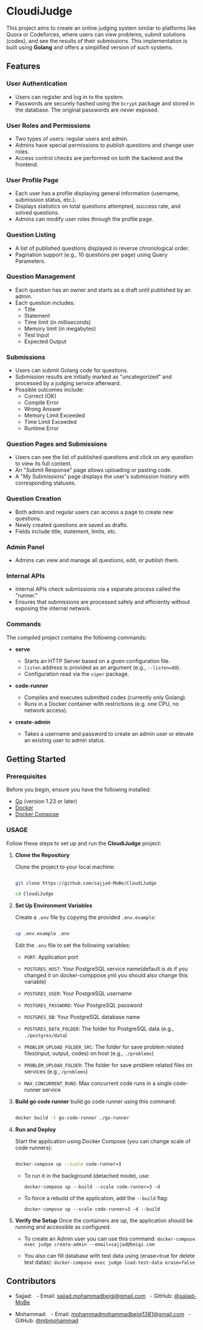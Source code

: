 # CloudiJudge

This project aims to create an online judging system similar to platforms like Quora or Codeforces, where users can view problems, submit solutions (codes), and see the results of their submissions. This implementation is built using **Golang** and offers a simplified version of such systems.

## Features

### User Authentication
- Users can register and log in to the system.
- Passwords are securely hashed using the `bcrypt` package and stored in the database. The original passwords are never exposed.

### User Roles and Permissions
- Two types of users: regular users and admin.
- Admins have special permissions to publish questions and change user roles.
- Access control checks are performed on both the backend and the frontend.

### User Profile Page
- Each user has a profile displaying general information (username, submission status, etc.).
- Displays statistics on total questions attempted, success rate, and solved questions.
- Admins can modify user roles through the profile page.

### Question Listing
- A list of published questions displayed in reverse chronological order.
- Pagination support (e.g., 10 questions per page) using Query Parameters.

### Question Management
- Each question has an owner and starts as a draft until published by an admin.
- Each question includes:
  - Title
  - Statement
  - Time limit (in milliseconds)
  - Memory limit (in megabytes)
  - Test Input
  - Expected Output

### Submissions
- Users can submit Golang code for questions.
- Submission results are initially marked as "uncategorized" and processed by a judging service afterward.
- Possible outcomes include:
  - Correct (OK)
  - Compile Error
  - Wrong Answer
  - Memory Limit Exceeded
  - Time Limit Exceeded
  - Runtime Error

### Question Pages and Submissions
- Users can see the list of published questions and click on any question to view its full content.
- An "Submit Response" page allows uploading or pasting code.
- A "My Submissions" page displays the user's submission history with corresponding statuses.

### Question Creation
- Both admin and regular users can access a page to create new questions.
- Newly created questions are saved as drafts.
- Fields include title, statement, limits, etc.

### Admin Panel
- Admins can view and manage all questions, edit, or publish them.

### Internal APIs
- Internal APIs check submissions via a separate process called the "runner."
- Ensures that submissions are processed safely and efficiently without exposing the internal network.

### Commands
The compiled project contains the following commands:

- **serve**
  - Starts an HTTP Server based on a given configuration file.
  - `listen` address is provided as an argument (e.g., `--listen=80`).
  - Configuration read via the `viper` package.

- **code-runner**
  - Compiles and executes submitted codes (currently only Golang).
  - Runs in a Docker container with restrictions (e.g. one CPU, no network access).

- **create-admin**
  - Takes a username and password to create an admin user or elevate an existing user to admin status.

## Getting Started

### Prerequisites
Before you begin, ensure you have the following installed:

- [Go](https://go.dev/) (version 1.23 or later)
- [Docker](https://www.docker.com/)
- [Docker Compose](https://docs.docker.com/compose/)

### USAGE

Follow these steps to set up and run the **CloudiJudge** project:

  

1.  **Clone the Repository**

  

	Clone the project to your local machine:
	```bash

	git clone https://github.com/sajjad-MoBe/CloudiJudge

	cd CloudiJudge

	```

  

2.  **Set Up Environment Variables**

	Create a `.env` file by copying the provided `.env.example`:

	```bash

	cp .env.example .env

	```

	Edit the `.env` file to set the following variables:

	-  `PORT`: Application port

	-  `POSTGRES_HOST`: Your PostgreSQL service name(default is `db` if you changed it on docker-comppose.yml you should also change this variable)

	-  `POSTGRES_USER`: Your PostgreSQL username

	-  `POSTGRES_PASSWORD`: Your PostgreSQL password

	-  `POSTGRES_DB`: Your PostgreSQL database name

	-  `POSTGRES_DATA_FOLDER`: The folder for PostgreSQL data (e.g., `./postgres/data`)

	-  `PROBLEM_UPLOAD_FOLDER_SRC`: The folder for save problem related files(input, output, codes) on host (e.g., `./problems`)

	-  `PROBLEM_UPLOAD_FOLDER`: The folder for save problem related files on services (e.g., `/problems`)

	-  `MAX_CONCURRENT_RUNS`: Max concurrent code runs in a single code-runner service


3. **Build go code runner**
	build go code runner using this command:

	```bash

	docker build -t go-code-runner ./go-runner

	```

4.  **Run and Deploy**

	Start the application using Docker Compose (you can change scale of code runners):

	```bash

	docker-compose up --scale code-runner=3

	```

  
	- To run it in the background (detached mode), use:

		``docker-compose up --build --scale code-runner=3 -d``

	- To force a rebuild of the application, add the `--build` flag:

	  ``docker-compose up --scale code-runner=3 -d --build``

4.  **Verify the Setup**
	Once the containers are up, the application should be running and accessible as configured.
	- To create an Admin user you can use this command:
		``docker-compose exec judge create-admin --email=sajjad@beigi.com``
	
	- You also can fill database with test data using (erase=true for delete test datas):
		``docker-compose exec judge load-test-data erase=false``


## Contributors

- Sajjad: 
  - Email: [sajjad.mohammadbeigi@gmail.com](mailto:sajjad.mohammadbeigi@gmail.com)
  - GitHub: [@sajjad-MoBe](https://github.com/sajjad-MoBe)

- Mohammad: 
  - Email: [mohammadmohammadbeigi1381@gmail.com](mailto:mohammadmohammadbeigi1381@gmail.com)
  - GitHub: [@mbmohammad](https://github.com/mbmohammad)
